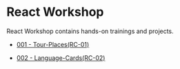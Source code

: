 # React Workshop

React Workshop contains hands-on trainings and projects.

- [001 - Tour-Places(RC-01)](./projects/001%20-%20Tour-Places(RC-01)/README.md)

- [002 - Language-Cards(RC-02)](./projects/002%20-%20Language-Cards(RC-02)/README.md)
